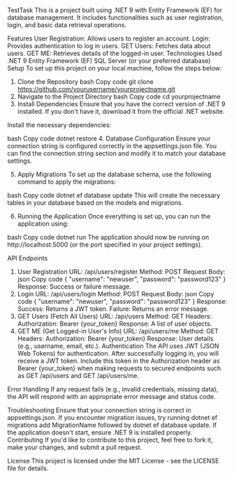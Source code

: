 TestTask
This is a project built using .NET 9 with Entity Framework (EF) for database management. It includes functionalities such as user registration, login, and basic data retrieval operations.

Features
User Registration: Allows users to register an account.
Login: Provides authentication to log in users.
GET Users: Fetches data about users.
GET ME: Retrieves details of the logged-in user.
Technologies Used
.NET 9
Entity Framework (EF)
SQL Server (or your preferred database)
Setup
To set up this project on your local machine, follow the steps below:

1. Clone the Repository
bash
Copy code
git clone https://github.com/yourusername/yourprojectname.git
2. Navigate to the Project Directory
bash
Copy code
cd yourprojectname
3. Install Dependencies
Ensure that you have the correct version of .NET 9 installed. If you don't have it, download it from the official .NET website.

Install the necessary dependencies:

bash
Copy code
dotnet restore
4. Database Configuration
Ensure your connection string is configured correctly in the appsettings.json file. You can find the connection string section and modify it to match your database settings.

5. Apply Migrations
To set up the database schema, use the following command to apply the migrations:

bash
Copy code
dotnet ef database update
This will create the necessary tables in your database based on the models and migrations.

6. Running the Application
Once everything is set up, you can run the application using:

bash
Copy code
dotnet run
The application should now be running on http://localhost:5000 (or the port specified in your project settings).

API Endpoints
1. User Registration
URL: /api/users/register
Method: POST
Request Body:
json
Copy code
{
  "username": "newuser",
  "password": "password123"
}
Response: Success or failure message.
2. Login
URL: /api/users/login
Method: POST
Request Body:
json
Copy code
{
  "username": "newuser",
  "password": "password123"
}
Response:
Success: Returns a JWT token.
Failure: Returns an error message.
3. GET Users (Fetch All Users)
URL: /api/users
Method: GET
Headers: Authorization: Bearer {your_token}
Response: A list of user objects.
4. GET ME (Get Logged-in User's Info)
URL: /api/users/me
Method: GET
Headers: Authorization: Bearer {your_token}
Response: User details (e.g., username, email, etc.).
Authentication
The API uses JWT (JSON Web Tokens) for authentication. After successfully logging in, you will receive a JWT token. Include this token in the Authorization header as Bearer {your_token} when making requests to secured endpoints such as GET /api/users and GET /api/users/me.

Error Handling
If any request fails (e.g., invalid credentials, missing data), the API will respond with an appropriate error message and status code.

Troubleshooting
Ensure that your connection string is correct in appsettings.json.
If you encounter migration issues, try running dotnet ef migrations add MigrationName followed by dotnet ef database update.
If the application doesn't start, ensure .NET 9 is installed properly.
Contributing
If you'd like to contribute to this project, feel free to fork it, make your changes, and submit a pull request.

License
This project is licensed under the MIT License - see the LICENSE file for details.
